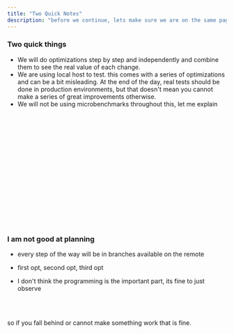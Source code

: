 ```yaml
---
title: "Two Quick Notes"
description: "before we continue, lets make sure we are on the same page"
---
```


### Two quick things
* We will do optimizations step by step and independently and combine them to see the real value of each change.
* We are using local host to test.  this comes with a series of optimizations and can be a bit misleading.  At the end of the day, real tests should be done in production environments, but that doesn't mean you cannot make a series of great improvements otherwise.
* We will not be using microbenchmarks throughout this, let me explain

<br/>
<br/>
<br/>
<br/>
<br/>
<br/>
<br/>
<br/>
<br/>
<br/>
<br/>
<br/>
<br/>
<br/>
<br/>

### I am not good at planning
* every step of the way will be in branches available on the remote
- first opt, second opt, third opt
* I don't think the programming is the important part, its fine to just observe

<br/>
<br/>

so if you fall behind or cannot make something work that is fine.

<br/>
<br/>
<br/>
<br/>
<br/>
<br/>
<br/>
<br/>
<br/>
<br/>
<br/>
<br/>
<br/>
<br/>
<br/>

